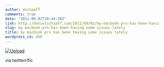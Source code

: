 ```yaml
---
author: dschaaff
comments: true
date: "2011-09-02T20:44:38Z"
link: http://danielschaaff.com/2011/09/02/my-macbook-pro-has-been-having-some-issues-lately/
slug: my-macbook-pro-has-been-having-some-issues-lately
title: my macbook pro has been having some issues lately
wordpress_id: 450
---
```


[![Upload](http://posterous.com/getfile/files.posterous.com/danielschaaff/qgoGpemxJIowucDGwfwygoxhJyGmyxqfsGHsCbJDvfykeuoJGqzxqaeqtjGE/upload.jpg.scaled500.jpg)](http://posterous.com/getfile/files.posterous.com/danielschaaff/qgoGpemxJIowucDGwfwygoxhJyGmyxqfsGHsCbJDvfykeuoJGqzxqaeqtjGE/upload.jpg.scaled1000.jpg)

  

via twitterrific
